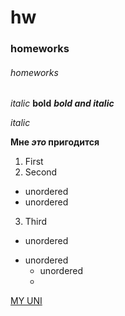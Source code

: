 # hw
### homeworks
###### homeworks


*italic*
**bold**
***bold and italic***

_italic_

**Мне _это_ пригодится**

1. First
2. Second
  - unordered
  - unordered
3. Third

+ unordered
* unordered
   * unordered
   *

[MY UNI](https://www.hse.ru/)
